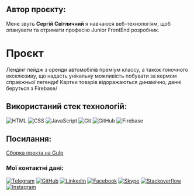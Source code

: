 ## Автор проєкту:
Мене звуть **Сергій Світличний** я навчаюся веб-технологіям, щоб опанувати та отримати професію Junior FrontEnd розробник.

# Проєкт
Лендінг пейдж з оренди автомобілів преміум классу, а також гоночного ексклюзиву, що надасть унікальну можливість побувати за кермом справжньої легенди! Картки товарів відоражаються динамічно, данні беруться з Firebase/

## Використаний стек технологій:
![HTML](https://img.shields.io/badge/-HTML-333?style=for-the-badge&logo=html5)
![CSS](https://img.shields.io/badge/-CSS-333?style=for-the-badge&logo=css3&logoColor=blue)
![JavaScript](https://img.shields.io/badge/-JavaScript-333?style=for-the-badge&logo=javascript)
![Git](https://img.shields.io/badge/-Git-333?style=for-the-badge&logo=Git)
![GitHub](https://img.shields.io/badge/-GitHub-333?style=for-the-badge&logo=GitHub)
![Firebase](https://img.shields.io/badge/-PHP-333?style=for-the-badge&logo=PHP)

## Посилання:
[Сборка пректа на Gulp](https://sergsvet87.github.io/MyGulpBuild/)

### Мої контактні дані:
[![Telegram](https://img.shields.io/badge/-Telegram-333?style=for-the-badge&logo=telegram&logoColor=27A0D9)](https://t.me/Serg_svet)
[![GitHub](https://img.shields.io/badge/-GitHub-333?style=for-the-badge&logo=GitHub&logoColor=fff)](https://github.com/SergSvet87)
[![Linkedin](https://img.shields.io/badge/-Instagram-333?style=for-the-badge&logo=instagram&logoColor=B4068E)](https://www.linkedin.com/public-profile/settings?lipi=urn%3Ali%3Apage%3Ad_flagship3_profile_self_edit_contact-info%3BhcBiHBFlT5yVayJn2EHCdQ%3D%3D)
[![Facebook](https://img.shields.io/badge/-YouTube-333?style=for-the-badge&logo=YouTube&logoColor=FF0000)](https://www.facebook.com/s.svetlichnyy/)
[![Skype](https://img.shields.io/badge/-Telegram-333?style=for-the-badge&logo=telegram&logoColor=27A0D9)](https://join.skype.com/invite/CBnR8fF6vKfj)
[![Stackoverflow](https://img.shields.io/badge/-GitHub-333?style=for-the-badge&logo=GitHub&logoColor=fff)](https://stackoverflow.com/users/20042762/serhii-svitlychnyi)
[![Instagram](https://img.shields.io/badge/-Instagram-333?style=for-the-badge&logo=instagram&logoColor=B4068E)](https://www.instagram.com/sergiysvit87)